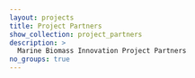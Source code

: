 ```yaml
---
layout: projects
title: Project Partners
show_collection: project_partners
description: >
  Marine Biomass Innovation Project Partners
no_groups: true
---
```

